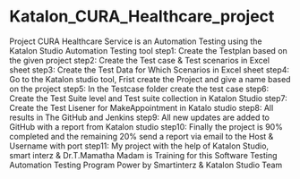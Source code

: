 # Katalon_CURA_Healthcare_project
Project CURA Healthcare Service is an Automation Testing using the Katalon Studio Automation Testing tool step1: Create the Testplan based on the given project step2: Create the Test case & Test scenarios in Excel sheet step3: Create the Test Data for Which Scenarios in Excel sheet step4: Go to the Katalon studio tool, Frist create the Project and give a name based on the project step5: In the Testcase folder create the test case step6: Create the Test Suite level and Test suite collection in Katalon Studio step7: Create the Test Lisener for MakeAppointment in Katalo studio step8: All results in The GitHub and Jenkins step9: All new updates are added to GitHub with a report from Katalon studio step10: Finally the project is 90% completed and the remaining 20% send a report via email to the Host & Username with port step11: My project with the help of Katalon Studio, smart interz & Dr.T.Mamatha Madam is Training for this Software Testing Automation Testing Program Power by Smartinterz & Katalon Studio Team
